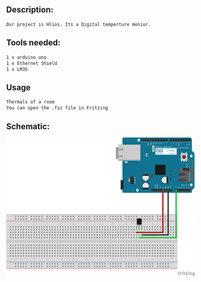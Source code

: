 ## Description:

    Our project is Hlios. Its a Digital temperture monior. 
    
## Tools needed:

    1 x arduino uno
    1 x Ethernet Shield
    1 x LM35
    
## Usage

    Thermals of a room
    You can open the .fzz file in Fritzing

## Schematic:

![alt text](https://github.com/thanosmour98/ethernet_arduino_lm35/blob/master/Scematic.png)

